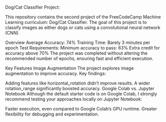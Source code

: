 Dog/Cat Classifier Project:

This repository contains the second project of the FreeCodeCamp Machine Learning curriculum: Dog/Cat Classifier. The goal of this project is to classify images as either dogs or cats using a convolutional neural network (CNN).

Overview
Average Accuracy: 74%
Training Time: Barely 3 minutes per epoch
Test Requirements:
Minimum accuracy to pass: 63%
Extra credit for accuracy above 70%
The project was completed without altering the recommended number of epochs, ensuring fast and efficient execution.

Key Features
Image Augmentation
The project explores image augmentation to improve accuracy. Key findings:

Adding features like horizontal_rotation didn’t improve results.
A wider rotation_range significantly boosted accuracy.
Google Colab vs. Jupyter Notebook
Although the default starter code is on Google Colab, I strongly recommend testing your approaches locally on Jupyter Notebook:

Faster execution, even compared to Google Colab’s GPU runtime.
Greater flexibility for debugging and experimentation.
